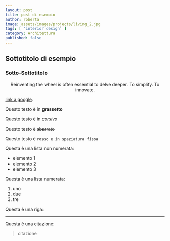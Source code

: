 ```yaml
---
layout: post
title: post di esempio
author: roberta
image: assets/images/projects/living_2.jpg
tags: [ 'interior design' ]
category: Architettura
published: false
---
```


## Sottotitolo di esempio

### Sotto-Sottotitolo

<center>Reinventing the wheel is often essential to delve deeper. To simplify. To innovate.</center>

[link a google](https://www.google.com).

Questo testo è in **grassetto**

Questo testo è in _corsivo_

Questo testo è ~~sbarrato~~

Questo testo è `rosso e in spaziatura fissa`

Questa è una lista non numerata:
- elemento 1
- elemento 2
- elemento 3

Questa è una lista numerata:
1. uno
1. due
1. tre

Questa è una riga:

---

Questa è una citazione:

> citazione